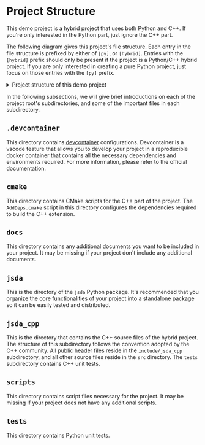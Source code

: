 # Project Structure

This demo project is a hybrid project that uses both Python and C++. If you're
only interested in the Python part, just ignore the C++ part.

The following diagram gives this project's file structure. Each entry in the
file structure is prefixed by either of `[py]`, or `[hybrid]`. Entries with the
`[hybrid]` prefix should only be present if the project is a Python/C++ hybrid
project. If you are only interested in creating a pure Python project, just
focus on those entries with the `[py]` prefix.

<details>
<summary>Project structure of this demo project</summary>

```
├── [py] .devcontainer
│   ├── [py] devcontainer.json
│   └── [py] Dockerfile
│
├── [hybrid] cmake
│   ├── [hybrid] modules
│   │   └── [hybrid] Findpyarrow.cmake
│   │
│   └── [hybrid] AddDeps.cmake
│
├── [py] docs
│   └── [py] **/*.md
│
├── [py] jsda
│   ├── [py] __init__.py
│   ├── [py] jsda.py
│   │
│   ├── [py] aggregators
│   │   ├── [py] __init.py
│   │   ├── [py] basic_statistics.py
│   │   ├── [py] column_aggregator.py
│   │   └── [hybrid] variance.py
│   │
│   └── [py] loaders
│       ├── [py] __init.py
│       ├── [hybrid] csv_loader.py
│       ├── [py] data_core_loader.py
│       ├── [py] data_loader.py
│       └── [py] parquet_loader.py
│
├── [hybrid] jsda_cpp
│   ├── [hybrid] include
│   │   └── [hybrid] jsda
│   │       ├── [hybrid] Aggregators.hpp
│   │       └── [hybrid] Loaders.hpp
│   │
│   ├── [hybrid] src
│   │   ├── [hybrid] bindings
│   │   │   └── [hybrid] Module.cpp
│   │   │
│   │   ├── [hybrid] CsvLoader.cpp
│   │   └── [hybrid] VarianceAggregator.cpp
│   │
│   ├── [hybrid] tests
│   │   ├── [hybrid] CMakeLists.txt
│   │   └── [hybrid] VarianceAggregator.cpp
│   │
│   ├── [hybrid] .gitignore
│   └── [hybrid] CMakeLists.txt
│
├── [py] scripts
│   ├── [hybrid] git-clang-format.py
│   ├── [hybrid] pre-commit
│   └── [py] **/*.*
│
├── [py] tests
│   ├── [py] aggregator_test.py
│   └── [hybrid] variance_aggregator_test.py
│
├── [py] .gitignore
├── [hybrid] CMakeLists.txt
├── [py] main.py
├── [py] pyproject.toml
├── [py] README.md
└── [hybrid] setup.py
```

</details>

In the following subsections, we will give brief introductions on each of the
project root's subdirectories, and some of the important files in each
subdirectory.

## `.devcontainer`

This directory contains [devcontainer] configurations. Devcontainer is a vscode
feature that allows you to develop your project in a reproducible docker
container that contains all the necessary dependencies and environments
required. For more information, please refer to the official documentation.

[devcontainer]: https://code.visualstudio.com/docs/devcontainers/containers

## `cmake`

This directory contains CMake scripts for the C++ part of the project. The
`AddDeps.cmake` script in this directory configures the dependencies required to
build the C++ extension.

## `docs`

This directory contains any additional documents you want to be included in your
project. It may be missing if your project don't include any additional
documents.

## `jsda`

This is the directory of the `jsda` Python package. It's recommended that you
organize the core functionalities of your project into a standalone package so
it can be easily tested and distributed.

## `jsda_cpp`

This is the directory that contains the C++ source files of the hybrid project.
The structure of this subdirectory follows the convention adopted by the C++
community. All public header files reside in the `include/jsda_cpp`
subdirectory, and all other source files reside in the `src` directory. The
`tests` subdirectory contains C++ unit tests.

## `scripts`

This directory contains script files necessary for the project. It may be
missing if your project does not have any additional scripts.

## `tests`

This directory contains Python unit tests.
